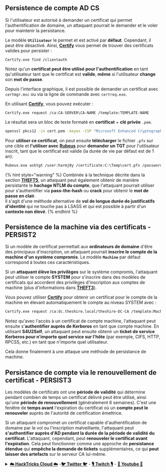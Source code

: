 ## Persistence de compte AD CS

Si l'utilisateur est autorisé à demander un certificat qui permet l'authentification de domaine, un attaquant pourrait le demander et le voler pour maintenir la persistance.

Le modèle **`Utilisateur`** le permet et est activé par **défaut**. Cependant, il peut être désactivé. Ainsi, [**Certify**](https://github.com/GhostPack/Certify) vous permet de trouver des certificats valides pour persister :
```
Certify.exe find /clientauth
```
Notez qu'un **certificat peut être utilisé pour l'authentification** en tant qu'utilisateur tant que le certificat est **valide**, **même** si l'utilisateur **change** son **mot de passe**.

Depuis l'interface graphique, il est possible de demander un certificat avec `certmgr.msc` ou via la ligne de commande avec `certreq.exe`.

En utilisant [**Certify**](https://github.com/GhostPack/Certify), vous pouvez exécuter :
```
Certify.exe request /ca:CA-SERVER\CA-NAME /template:TEMPLATE-NAME
```
Le résultat sera un bloc de texte formaté en **certificat** + **clé privée** `.pem`.
```bash
openssl pkcs12 -in cert.pem -keyex -CSP "Microsoft Enhanced Cryptographic Provider v1.0" -export -out cert.pfx
```
Pour **utiliser ce certificat**, on peut ensuite **télécharger** le fichier `.pfx` sur une cible et **l'utiliser avec** [**Rubeus**](https://github.com/GhostPack/Rubeus) pour **demander un TGT** pour l'utilisateur inscrit, tant que le certificat est valide (la durée de vie par défaut est de 1 an):
```bash
Rubeus.exe asktgt /user:harmj0y /certificate:C:\Temp\cert.pfx /password:CertPass!
```
{% hint style="warning" %}
Combinée à la technique décrite dans la section [**THEFT5**](certificate-theft.md#ntlm-credential-theft-via-pkinit-theft5), un attaquant peut également obtenir de manière persistante le **hachage NTLM du compte**, que l'attaquant pourrait utiliser pour s'authentifier via **pass-the-hash** ou **crack** pour obtenir le **mot de passe en clair**. \
Il s'agit d'une méthode alternative de **vol de longue durée de justificatifs d'identité** qui ne touche pas à LSASS et qui est possible à partir d'un **contexte non élevé**.
{% endhint %}

## Persistence de la machine via des certificats - PERSIST2

Si un modèle de certificat permettait aux **ordinateurs de domaine** d'être des principaux d'inscription, un attaquant pourrait **inscrire le compte de la machine d'un système compromis**. Le modèle **`Machine`** par défaut correspond à toutes ces caractéristiques.

Si un **attaquant élève les privilèges** sur le système compromis, l'attaquant peut utiliser le compte **SYSTEM** pour s'inscrire dans des modèles de certificats qui accordent des privilèges d'inscription aux comptes de machine (plus d'informations dans [**THEFT3**](certificate-theft.md#machine-certificate-theft-via-dpapi-theft3)).

Vous pouvez utiliser [**Certify**](https://github.com/GhostPack/Certify) pour obtenir un certificat pour le compte de la machine en élevant automatiquement le compte au niveau SYSTEM avec :
```bash
Certify.exe request /ca:dc.theshire.local/theshire-DC-CA /template:Machine /machine
```
Notez qu'avec l'accès à un certificat de compte machine, l'attaquant peut ensuite s'**authentifier auprès de Kerberos** en tant que compte machine. En utilisant **S4U2Self**, un attaquant peut ensuite obtenir un **ticket de service Kerberos pour n'importe quel service sur l'hôte** (par exemple, CIFS, HTTP, RPCSS, etc.) en tant que n'importe quel utilisateur.

Cela donne finalement à une attaque une méthode de persistance de machine.

## Persistance de compte via le renouvellement de certificat - PERSIST3

Les modèles de certificats ont une **période de validité** qui détermine pendant combien de temps un certificat délivré peut être utilisé, ainsi qu'une **période de renouvellement** (généralement 6 semaines). C'est une fenêtre de **temps avant** l'expiration du certificat où un **compte peut le renouveler** auprès de l'autorité de certification émettrice.

Si un attaquant compromet un certificat capable d'authentification de domaine par le vol ou l'inscription malveillante, l'attaquant peut **s'authentifier auprès d'AD pendant la durée de la période de validité du certificat**. L'attaquant, cependant, peut **renouveler le certificat avant l'expiration**. Cela peut fonctionner comme une approche de **persistance étendue** qui **empêche la demande de tickets** supplémentaires, ce qui **peut laisser des artefacts** sur le serveur CA lui-même.

<details>

<summary><a href="https://cloud.hacktricks.xyz/pentesting-cloud/pentesting-cloud-methodology"><strong>☁️ HackTricks Cloud ☁️</strong></a> -<a href="https://twitter.com/hacktricks_live"><strong>🐦 Twitter 🐦</strong></a> - <a href="https://www.twitch.tv/hacktricks_live/schedule"><strong>🎙️ Twitch 🎙️</strong></a> - <a href="https://www.youtube.com/@hacktricks_LIVE"><strong>🎥 Youtube 🎥</strong></a></summary>

- Travaillez-vous dans une **entreprise de cybersécurité** ? Voulez-vous voir votre **entreprise annoncée dans HackTricks** ? ou voulez-vous avoir accès à la **dernière version de PEASS ou télécharger HackTricks en PDF** ? Consultez les [**PLANS D'ABONNEMENT**](https://github.com/sponsors/carlospolop) !

- Découvrez [**The PEASS Family**](https://opensea.io/collection/the-peass-family), notre collection exclusive de [**NFTs**](https://opensea.io/collection/the-peass-family)

- Obtenez le [**swag officiel PEASS & HackTricks**](https://peass.creator-spring.com)

- **Rejoignez le** [**💬**](https://emojipedia.org/speech-balloon/) [**groupe Discord**](https://discord.gg/hRep4RUj7f) ou le [**groupe telegram**](https://t.me/peass) ou **suivez** moi sur **Twitter** [**🐦**](https://github.com/carlospolop/hacktricks/tree/7af18b62b3bdc423e11444677a6a73d4043511e9/\[https:/emojipedia.org/bird/README.md)[**@carlospolopm**](https://twitter.com/hacktricks_live)**.**

- **Partagez vos astuces de piratage en soumettant des PR au [repo hacktricks](https://github.com/carlospolop/hacktricks) et au [repo hacktricks-cloud](https://github.com/carlospolop/hacktricks-cloud)**.

</details>
